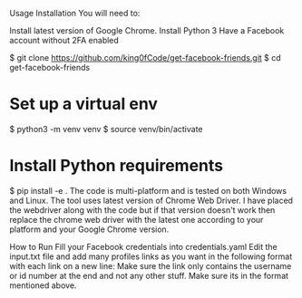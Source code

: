 Usage
Installation
You will need to:

Install latest version of Google Chrome.
Install Python 3
Have a Facebook account without 2FA enabled

$ git clone https://github.com/king0fCode/get-facebook-friends.git
$ cd get-facebook-friends
# Set up a virtual env
$ python3 -m venv venv
$ source venv/bin/activate

# Install Python requirements

$ pip install -e .
The code is multi-platform and is tested on both Windows and Linux. The tool uses latest version of Chrome Web Driver. I have placed the webdriver along with the code but if that version doesn't work then replace the chrome web driver with the latest one according to your platform and your Google Chrome version.


How to Run
Fill your Facebook credentials into credentials.yaml
Edit the input.txt file and add many profiles links as you want in the following format with each link on a new line:
Make sure the link only contains the username or id number at the end and not any other stuff. Make sure its in the format mentioned above.
